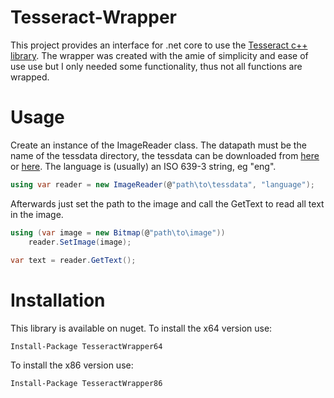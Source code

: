 # Tesseract-Wrapper
This project provides an interface for .net core to use the [Tesseract c++ library](https://github.com/tesseract-ocr/tesseract). The wrapper was created with the amie of simplicity and ease of use use but I only needed some functionality, thus not all functions are wrapped.

# Usage
Create an instance of the ImageReader class. The datapath must be the name of the tessdata directory, the tessdata can be downloaded from [here](https://github.com/tesseract-ocr/tessdata_best) or [here](https://github.com/tesseract-ocr/tessdata). The language is (usually) an ISO 639-3 string, eg "eng".
```c#
using var reader = new ImageReader(@"path\to\tessdata", "language");
```
Afterwards just set the path to the image and call the GetText to read all text in the image.
```c#
using (var image = new Bitmap(@"path\to\image"))
    reader.SetImage(image);
    
var text = reader.GetText();
```

# Installation
This library is available on nuget. To install the x64 version use:
```
Install-Package TesseractWrapper64
```
To install the x86 version use:
```
Install-Package TesseractWrapper86
```
